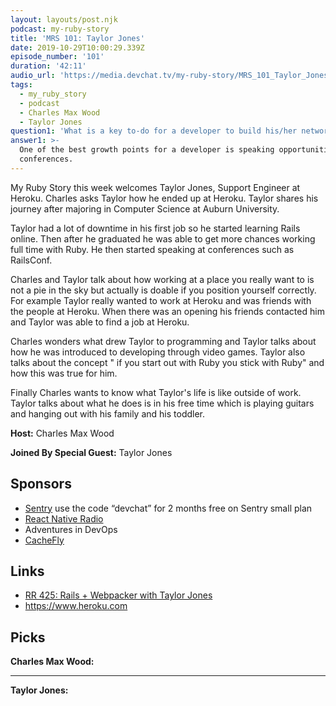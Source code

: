 ```yaml
---
layout: layouts/post.njk
podcast: my-ruby-story
title: 'MRS 101: Taylor Jones'
date: 2019-10-29T10:00:29.339Z
episode_number: '101'
duration: '42:11'
audio_url: 'https://media.devchat.tv/my-ruby-story/MRS_101_Taylor_Jones.mp3'
tags:
  - my_ruby_story
  - podcast
  - Charles Max Wood
  - Taylor Jones
question1: 'What is a key to-do for a developer to build his/her network? '
answer1: >-
  One of the best growth points for a developer is speaking opportunities at
  conferences.
---
```

My Ruby Story this week welcomes Taylor Jones, Support Engineer at Heroku. Charles asks Taylor how he ended up at Heroku. Taylor shares his journey after majoring in Computer Science at Auburn University. 

Taylor had a lot of downtime in his first job so he started learning Rails online. Then after he graduated he was able to get more chances working full time with Ruby. He then started speaking at conferences such as RailsConf. 

Charles and Taylor talk about how working at  a place you really want to is not a pie in the sky but actually is doable if you position yourself correctly.  For example Taylor really wanted to work at Heroku and was friends with the people at Heroku. When there was an opening his friends contacted him and Taylor was able to find a job at Heroku. 

Charles wonders what drew Taylor to programming and Taylor talks about how he was introduced to developing through video games. Taylor also talks about the concept " if you start out with Ruby you stick with Ruby" and how this was true for him. 

Finally Charles wants to know what Taylor's life is like outside of work. Taylor talks about what he does is in his free time which is playing guitars and hanging out with his family and his toddler.

**Host:** Charles Max Wood

**Joined By Special Guest:** Taylor Jones

## Sponsors

* [Sentry](https://sentry.io/) use the code “devchat” for 2 months free on Sentry small plan
* [React Native Radio](https://devchat.tv/react-native-radio/)
* Adventures in DevOps
* [CacheFly](https://www.cachefly.com/)

## Links

* [RR 425: Rails + Webpacker with Taylor Jones](https://devchat.tv/ruby-rogues/rr-425-rails-webpacker-with-taylor-jones/#viewport)
* <https://www.heroku.com>

## Picks

**Charles Max Wood:**

* ****

**Taylor Jones:**
